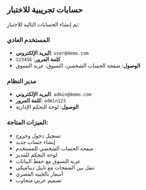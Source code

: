 ## حسابات تجريبية للاختبار

تم إنشاء الحسابات التالية للاختبار:

### المستخدم العادي
- **البريد الإلكتروني**: `user@demo.com`
- **كلمة المرور**: `123456`
- **الوصول**: صفحة الحساب الشخصي، التسوق، عربة التسوق

### مدير النظام  
- **البريد الإلكتروني**: `admin@demo.com`
- **كلمة المرور**: `admin123`
- **الوصول**: لوحة التحكم الإدارية

### الميزات المتاحة:
- تسجيل دخول وخروج
- إنشاء حساب جديد
- صفحة الحساب الشخصي للمستخدم
- لوحة التحكم للمدير
- عربة التسوق مع حفظ البيانات
- تنقل بين الصفحات مع تايتل ديناميكي
- أسعار بالجنيه المصري
- تصميم عربي متجاوب
